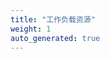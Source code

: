 ```yaml
---
title: "工作负载资源"
weight: 1
auto_generated: true
---
```


<!--
title: "Workload Resources"
weight: 1
auto_generated: true
-->

